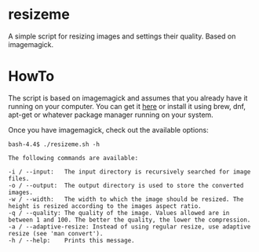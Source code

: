 # resizeme
A simple script for resizing images and settings their quality. Based on imagemagick.

# HowTo

The script is based on imagemagick and assumes that you already have it running on your computer.
You can get it [here](https://www.imagemagick.org/script/download.php) or install it using brew, dnf, apt-get or whatever package manager running on your system.

Once you have imagemagick, check out the available options:
```
bash-4.4$ ./resizeme.sh -h

The following commands are available: 

-i / --input:   The input directory is recursively searched for image files.
-o / --output:  The output directory is used to store the converted images.
-w / --width:   The width to which the image should be resized. The height is resized according to the images aspect ratio.
-q / --quality: The quality of the image. Values allowed are in between 1 and 100. The better the quality, the lower the compression.
-a / --adaptive-resize: Instead of using regular resize, use adaptive resize (see 'man convert').
-h / --help:    Prints this message.
```
